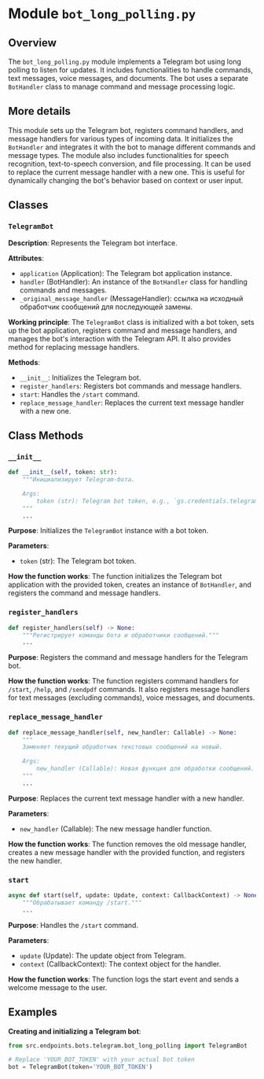 # Module `bot_long_polling.py`

## Overview

The `bot_long_polling.py` module implements a Telegram bot using long polling to listen for updates. It includes functionalities to handle commands, text messages, voice messages, and documents. The bot uses a separate `BotHandler` class to manage command and message processing logic.

## More details

This module sets up the Telegram bot, registers command handlers, and message handlers for various types of incoming data. It initializes the `BotHandler` and integrates it with the bot to manage different commands and message types. The module also includes functionalities for speech recognition, text-to-speech conversion, and file processing.
It can be used to replace the current message handler with a new one. This is useful for dynamically changing the bot's behavior based on context or user input.

## Classes

### `TelegramBot`

**Description**: Represents the Telegram bot interface.

**Attributes**:
- `application` (Application): The Telegram bot application instance.
- `handler` (BotHandler): An instance of the `BotHandler` class for handling commands and messages.
- `_original_message_handler` (MessageHandler): ссылка на исходный обработчик сообщений для последующей замены.

**Working principle**:
The `TelegramBot` class is initialized with a bot token, sets up the bot application, registers command and message handlers, and manages the bot's interaction with the Telegram API. It also provides method for replacing message handlers.

**Methods**:
- `__init__`: Initializes the Telegram bot.
- `register_handlers`: Registers bot commands and message handlers.
- `start`: Handles the `/start` command.
- `replace_message_handler`: Replaces the current text message handler with a new one.

## Class Methods

### `__init__`

```python
def __init__(self, token: str):
    """Инициализирует Telegram-бота.

    Args:
        token (str): Telegram bot token, e.g., `gs.credentials.telegram.bot.kazarinov`.
    """
    ...
```

**Purpose**: Initializes the `TelegramBot` instance with a bot token.

**Parameters**:
- `token` (str): The Telegram bot token.

**How the function works**:
The function initializes the Telegram bot application with the provided token, creates an instance of `BotHandler`, and registers the command and message handlers.

### `register_handlers`

```python
def register_handlers(self) -> None:
    """Регистрирует команды бота и обработчики сообщений."""
    ...
```

**Purpose**: Registers the command and message handlers for the Telegram bot.

**How the function works**:
The function registers command handlers for `/start`, `/help`, and `/sendpdf` commands. It also registers message handlers for text messages (excluding commands), voice messages, and documents.

### `replace_message_handler`

```python
def replace_message_handler(self, new_handler: Callable) -> None:
    """
    Заменяет текущий обработчик текстовых сообщений на новый.

    Args:
        new_handler (Callable): Новая функция для обработки сообщений.
    """
    ...
```

**Purpose**: Replaces the current text message handler with a new handler.

**Parameters**:
- `new_handler` (Callable): The new message handler function.

**How the function works**:
The function removes the old message handler, creates a new message handler with the provided function, and registers the new handler.

### `start`

```python
async def start(self, update: Update, context: CallbackContext) -> None:
    """Обрабатывает команду /start."""
    ...
```

**Purpose**: Handles the `/start` command.

**Parameters**:
- `update` (Update): The update object from Telegram.
- `context` (CallbackContext): The context object for the handler.

**How the function works**:
The function logs the start event and sends a welcome message to the user.

## Examples

**Creating and initializing a Telegram bot**:

```python
from src.endpoints.bots.telegram.bot_long_polling import TelegramBot

# Replace 'YOUR_BOT_TOKEN' with your actual bot token
bot = TelegramBot(token='YOUR_BOT_TOKEN')